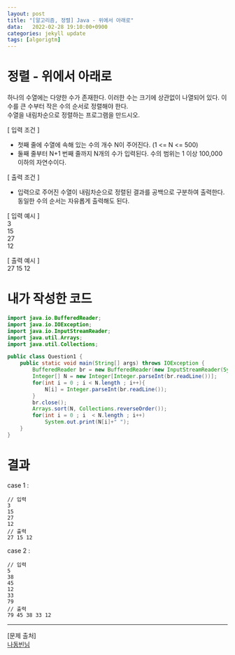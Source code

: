 ```yaml
---
layout: post
title: "[알고리즘, 정렬] Java - 위에서 아래로"
data:   2022-02-28 19:10:00+0900
categories: jekyll update
tags: [algorigtm]
---
```

# 정렬 - 위에서 아래로
하나의 수열에는 다양한 수가 존재한다. 이러한 수는 크기에 상관없이 나열되어 있다. 이 수를 큰 수부터 작은 수의 순서로 정렬해야 한다.  
수열을 내림차순으로 정렬하는 프로그램을 만드시오.  
  
[ 입력 조건 ]  
- 첫째 줄에 수열에 속해 있는 수의 개수 N이 주어진다. (1 <= N <= 500)  
- 둘째 줄부터 N+1 번째 줄까지 N개의 수가 입력된다. 수의 범위는 1 이상 100,000 이하의 자연수이다.  
  
[ 출력 조건 ]  
- 입력으로 주어진 수열이 내림차순으로 정렬된 결과를 공백으로 구분하여 출력한다. 동일한 수의 순서는 자유롭게 출력해도 된다.  
  
[ 입력 예시 ]  
3  
15  
27  
12  
  
[ 출력 예시 ]  
27 15 12  
  
# 내가 작성한 코드

```java
import java.io.BufferedReader;
import java.io.IOException;
import java.io.InputStreamReader;
import java.util.Arrays;
import java.util.Collections;

public class Question1 {
    public static void main(String[] args) throws IOException {
        BufferedReader br = new BufferedReader(new InputStreamReader(System.in));
        Integer[] N = new Integer[Integer.parseInt(br.readLine())];
        for(int i = 0 ; i < N.length ; i++){
            N[i] = Integer.parseInt(br.readLine());
        }
        br.close();
        Arrays.sort(N, Collections.reverseOrder());
        for(int i = 0 ; i  < N.length ; i++)
            System.out.print(N[i]+" ");
    }
}
```

# 결과
case 1 :  
```console
// 입력
3
15
27
12
// 출력
27 15 12
```
case 2 :  
```console
// 입력
5
38
45
12
33
79
// 출력
79 45 38 33 12
```
  
  
  

---    
[문제 출처]  
[나동빈님](http://www.kyobobook.co.kr/product/detailViewKor.laf?ejkGb=KOR&mallGb=KOR&barcode=9791162243077)